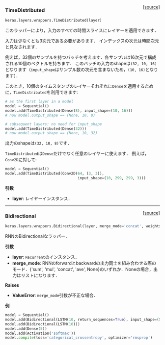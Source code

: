 <span style="float:right;">[[source]](https://github.com/fchollet/keras/blob/master/keras/layers/wrappers.py#L43)</span>
### TimeDistributed

```python
keras.layers.wrappers.TimeDistributed(layer)
```

このラッパーにより，入力のすべての時間スライスにレイヤーを適用できます．

入力は少なくとも3次元である必要があります．
インデックスの次元は時間次元と見なされます．

例えば，32個のサンプルを持つバッチを考えます．各サンプルは16次元で構成される10個のベクトルを持ちます．
このバッチの入力のshapeは`(32, 10, 16)`となります（`input_shape`はサンプル数の次元を含まないため，`(10, 16)`となります）．

このとき，10個のタイムスタンプのレイヤーそれぞれに`Dense`を適用するために，`TimeDistributed`を利用できます:

```python
# as the first layer in a model
model = Sequential()
model.add(TimeDistributed(Dense(8), input_shape=(10, 16)))
# now model.output_shape == (None, 10, 8)

# subsequent layers: no need for input_shape
model.add(TimeDistributed(Dense(32)))
# now model.output_shape == (None, 10, 32)
```

出力のshapeは`(32, 10, 8)`です．

`TimeDistributed`は`Dense`だけでなく任意のレイヤーに使えます．
例えば，`Conv2D`に対して:

```python
model = Sequential()
model.add(TimeDistributed(Conv2D(64, (3, 3)),
                                 input_shape=(10, 299, 299, 3)))
```

__引数__

- __layer__: レイヤーインスタンス．

----

<span style="float:right;">[[source]](https://github.com/fchollet/keras/blob/master/keras/layers/wrappers.py#L134)</span>
### Bidirectional

```python
keras.layers.wrappers.Bidirectional(layer, merge_mode='concat', weights=None)
```

RNNのBidirectionalなラッパー．

__引数__

- __layer__: `Recurrent`のインスタンス．
- __merge_mode__: RNNのforwardとbackwardの出力同士を組み合わせる際のモード．{'sum', 'mul', 'concat', 'ave', None}のいずれか．Noneの場合，出力はリストになります．

__Raises__

- __ValueError__: `merge_mode`引数が不正な場合．

__例__

```python
model = Sequential()
model.add(Bidirectional(LSTM(10, return_sequences=True), input_shape=(5, 10)))
model.add(Bidirectional(LSTM(10)))
model.add(Dense(5))
model.add(Activation('softmax'))
model.compile(loss='categorical_crossentropy', optimizer='rmsprop')
```
